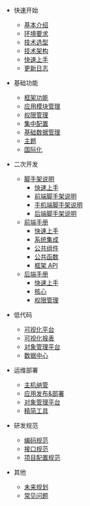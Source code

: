 - 快速开始

  - [基本介绍](./docs/intro/introduce.md)
  - [环境要求](./docs/intro/environment.md)
  - [技术选型](./docs/intro/technology-selection.md)
  - [技术架构](./docs/intro/technology-architecture.md)
  - [快速上手](./docs/intro/getting-started.md)
  - [更新日志](./docs/intro/release-note.md)

- 基础功能

  - [框架功能](./docs/framework/basic.md)
  - [应用模块管理](./docs/framework/application-module-management.md)
  - [权限管理](./docs/framework/authority-management.md)
  - [集中配置](./docs/framework/configuration.md)
  - [基础数据管理](./docs/framework/basic-data.md)
  - [主题](./docs/framework/theme.md)
  - [国际化](./docs/framework/locales.md)

- 二次开发

  - [脚手架说明](./docs/development/cli/index.md)
    - [快速上手](./docs/development/cli/getting-started.md)
    - [前端脚手架说明](./docs/development/cli/frontend.md)
    - [手机端脚手架说明](./docs/development/cli/mobile.md)
    - [后端脚手架说明](./docs/development/cli/backend.md)
  - [前端手册](./docs/development/frontend/index.md)
    - [快速上手](./docs/development/frontend/getting-started.md)
    - [系统集成](./docs/development/frontend/system-integration.md)
    - [公共组件](./docs/development/frontend/components.md)
    - [公共函数](./docs/development/frontend/functions.md)
    - [框架 API](./docs/development/frontend/interface.md)
  - [后端手册](./docs/development/backend/index.md)
    - [快速上手](./docs/development/backend/getting-started.md)
    - [核心](./docs/development/backend/core.md)
    - [权限管理](./docs/development/backend/authority.md)

- 低代码

  - [可视化平台](./docs/low-code/visual-platform.md)
  - [可视化报表](./docs/low-code/report-platform.md)
  - [对象管理平台](./docs/low-code/object-platform.md)
  - [数据中心](./docs/low-code/baas.md)

- 运维部署

  - [主机纳管](./docs/devops/host-management.md)
  - [应用发布&部署](./docs/devops/application-publish&deploy.md)
  - [对象管理平台](./docs/devops/system-monitor.md)
  - [精简工具](./docs/devops/tools-management.md)

- 研发规范

  - [编码规范](./docs/low-code/coding-style.md)
  - [接口规范](./docs/low-code/api-style.md)
  - [项目配置规范](./docs/low-code/eslint-config.md)

- 其他
  - [未来规划](./docs/other/future.md)
  - [常见问题](./docs/other/faq.md)
